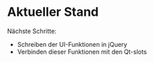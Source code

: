 # Aktueller Stand

Nächste Schritte:
* Schreiben der UI-Funktionen in jQuery
* Verbinden dieser Funktionen mit den Qt-slots
